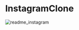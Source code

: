 # InstagramClone
![readme_instagram](https://github.com/alicankocman/InstagramClone/assets/88544926/1fc4c41d-8981-466f-b5cd-200a9c4fceb0)

